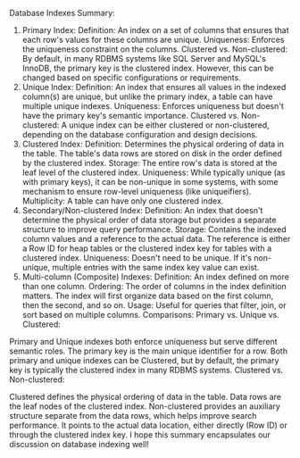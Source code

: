 Database Indexes Summary:
1. Primary Index:
Definition: An index on a set of columns that ensures that each row's values for these columns are unique.
Uniqueness: Enforces the uniqueness constraint on the columns.
Clustered vs. Non-clustered: By default, in many RDBMS systems like SQL Server and MySQL's InnoDB, the primary key is the clustered index. However, this can be changed based on specific configurations or requirements.
2. Unique Index:
Definition: An index that ensures all values in the indexed column(s) are unique, but unlike the primary index, a table can have multiple unique indexes.
Uniqueness: Enforces uniqueness but doesn't have the primary key's semantic importance.
Clustered vs. Non-clustered: A unique index can be either clustered or non-clustered, depending on the database configuration and design decisions.
3. Clustered Index:
Definition: Determines the physical ordering of data in the table. The table's data rows are stored on disk in the order defined by the clustered index.
Storage: The entire row's data is stored at the leaf level of the clustered index.
Uniqueness: While typically unique (as with primary keys), it can be non-unique in some systems, with some mechanism to ensure row-level uniqueness (like uniqueifiers).
Multiplicity: A table can have only one clustered index.
4. Secondary/Non-clustered Index:
Definition: An index that doesn't determine the physical order of data storage but provides a separate structure to improve query performance.
Storage: Contains the indexed column values and a reference to the actual data. The reference is either a Row ID for heap tables or the clustered index key for tables with a clustered index.
Uniqueness: Doesn't need to be unique. If it's non-unique, multiple entries with the same index key value can exist.
5. Multi-column (Composite) Indexes:
Definition: An index defined on more than one column.
Ordering: The order of columns in the index definition matters. The index will first organize data based on the first column, then the second, and so on.
Usage: Useful for queries that filter, join, or sort based on multiple columns.
Comparisons:
Primary vs. Unique vs. Clustered:

Primary and Unique indexes both enforce uniqueness but serve different semantic roles. The primary key is the main unique identifier for a row.
Both primary and unique indexes can be Clustered, but by default, the primary key is typically the clustered index in many RDBMS systems.
Clustered vs. Non-clustered:

Clustered defines the physical ordering of data in the table. Data rows are the leaf nodes of the clustered index.
Non-clustered provides an auxiliary structure separate from the data rows, which helps improve search performance. It points to the actual data location, either directly (Row ID) or through the clustered index key.
I hope this summary encapsulates our discussion on database indexing well!


